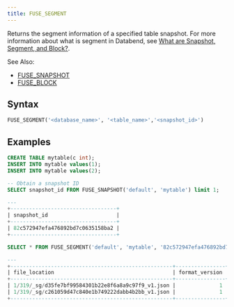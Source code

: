 ```yaml
---
title: FUSE_SEGMENT
---
```


Returns the segment information of a specified table snapshot. For more information about what is segment in Databend, see [What are Snapshot, Segment, and Block?](../../14-sql-commands/00-ddl/20-table/60-optimize-table.md#what-are-snapshot-segment-and-block).

See Also:

- [FUSE_SNAPSHOT](fuse_snapshot.md)
- [FUSE_BLOCK](fuse_block.md)

## Syntax

```sql
FUSE_SEGMENT('<database_name>', '<table_name>','<snapshot_id>')
```

## Examples

```sql
CREATE TABLE mytable(c int);
INSERT INTO mytable values(1);
INSERT INTO mytable values(2); 

-- Obtain a snapshot ID
SELECT snapshot_id FROM FUSE_SNAPSHOT('default', 'mytable') limit 1;

---
+----------------------------------+
| snapshot_id                      |
+----------------------------------+
| 82c572947efa476892bd7c0635158ba2 |
+----------------------------------+

SELECT * FROM FUSE_SEGMENT('default', 'mytable', '82c572947efa476892bd7c0635158ba2');

---
+----------------------------------------------------+----------------+-------------+-----------+--------------------+------------------+
| file_location                                      | format_version | block_count | row_count | bytes_uncompressed | bytes_compressed |
+----------------------------------------------------+----------------+-------------+-----------+--------------------+------------------+
| 1/319/_sg/d35fe7bf99584301b22e8f6a8a9c97f9_v1.json |              1 |           1 |         1 |                  4 |              184 |
| 1/319/_sg/c261059d47c840e1b749222dabb4b2bb_v1.json |              1 |           1 |         1 |                  4 |              184 |
+----------------------------------------------------+----------------+-------------+-----------+--------------------+------------------+
```